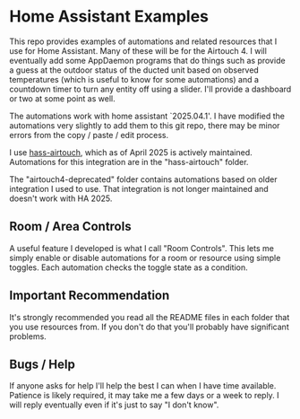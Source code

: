 # Home Assistant Examples
This repo provides examples of automations and related resources that I use for Home Assistant. Many of these will be for the Airtouch 4. I will eventually add some AppDaemon programs that do things such as provide a guess at the outdoor status of the ducted unit based on observed temperatures (which is useful to know for some automations) and a countdown timer to turn any entity off using a slider. I'll provide a dashboard or two at some point as well.

The automations work with home assistant `2025.04.1'. I have modified the automations very slightly to add them to this git repo, there may be minor errors from the copy / paste / edit process.

I use [hass-airtouch](https://github.com/TheNoctambulist/hass-airtouch), which as of April 2025 is actively maintained. Automations for this integration are in the "hass-airtouch" folder.

The "airtouch4-deprecated" folder contains automations based on older integration I used to use. That integration is not longer maintained and doesn't work with HA 2025.

## Room / Area Controls
A useful feature I developed is what I call "Room Controls". This lets me simply enable or disable automations for a room or resource using simple toggles. Each automation checks the toggle state as a condition.

## Important Recommendation
It's strongly recommended you read all the README files in each folder that you use resources from. If you don't do that you'll probably have significant problems.

## Bugs / Help
If anyone asks for help I'll help the best I can when I have time available. Patience is likely required, it may take me a few days or a week to reply. I will reply eventually even if it's just to say "I don't know".
